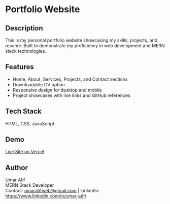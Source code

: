 # Portfolio Website

## Description
This is my personal portfolio website showcasing my skills, projects, and resume. Built to demonstrate my proficiency in web development and MERN stack technologies.

## Features
- Home, About, Services, Projects, and Contact sections
- Downloadable CV option
- Responsive design for desktop and mobile
- Project showcases with live links and GitHub references

## Tech Stack
HTML, CSS, JavaScript

## Demo
[Live Site on Vercel](https://umar-atif-portfolio.vercel.app/)

## Author
Umar Atif  
MERN Stack Developer  
Contact: umaratifweb@gmail.com | LinkedIn: https://www.linkedin.com/in/umar-atif/

